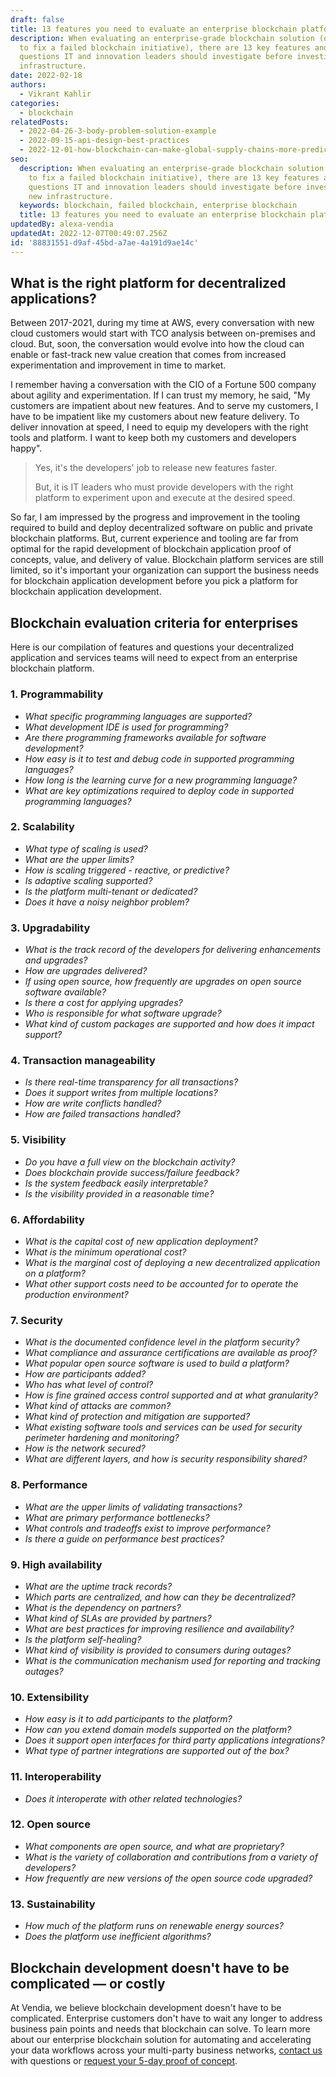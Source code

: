 ```yaml
---
draft: false
title: 13 features you need to evaluate an enterprise blockchain platform
description: When evaluating an enterprise-grade blockchain solution (or trying
  to fix a failed blockchain initiative), there are 13 key features and
  questions IT and innovation leaders should investigate before investing in new
  infrastructure.
date: 2022-02-18
authors:
  - Vikrant Kahlir
categories:
  - blockchain
relatedPosts:
  - 2022-04-26-3-body-problem-solution-example
  - 2022-09-15-api-design-best-practices
  - 2022-12-01-how-blockchain-can-make-global-supply-chains-more-predictable-and-efficient
seo:
  description: When evaluating an enterprise-grade blockchain solution (or trying
    to fix a failed blockchain initiative), there are 13 key features and
    questions IT and innovation leaders should investigate before investing in
    new infrastructure.
  keywords: blockchain, failed blockchain, enterprise blockchain
  title: 13 features you need to evaluate an enterprise blockchain platform
updatedBy: alexa-vendia
updatedAt: 2022-12-07T00:49:07.256Z
id: '88831551-d9af-45bd-a7ae-4a191d9ae14c'
---
```


## What is the right platform for decentralized applications?

Between 2017-2021, during my time at AWS, every conversation with new cloud customers would start with TCO analysis between on-premises and cloud. But, soon, the conversation would evolve into how the cloud can enable or fast-track new value creation that comes from increased experimentation and improvement in time to market. 

I remember having a conversation with the CIO of a Fortune 500 company about agility and experimentation. If I can trust my memory, he said, "My customers are impatient about new features. And to serve my customers, I have to be impatient like my customers about new feature delivery. To deliver innovation at speed, I need to equip my developers with the right tools and platform. I want to keep both my customers and developers happy". 

> Yes, it's the developers' job to release new features faster.
>
> But, it is IT leaders who must provide developers with the right platform to experiment upon and execute at the desired speed.

So far, I am impressed by the progress and improvement in the tooling required to build and deploy decentralized software on public and private blockchain platforms. But, current experience and tooling are far from optimal for the rapid development of blockchain application proof of concepts, value, and delivery of value. Blockchain platform services are still limited, so it's important your organization can support the business needs for blockchain application development before you pick a platform for blockchain application development.

## Blockchain evaluation criteria for enterprises

Here is our compilation of features and questions your decentralized application and services teams will need to expect from an enterprise blockchain platform. 

### 1. **Programmability**

- *What specific programming languages are supported?*
- *What development IDE is used for programming?*
- *Are there programming frameworks available for software development?*
- *How easy is it to test and debug code in supported programming languages?*
- *How long is the learning curve for a new programming language?*
- *What are key optimizations required to deploy code in supported programming languages?*

### 2. **Scalability**

- *What type of scaling is used?*
- *What are the upper limits?*
- *How is scaling triggered - reactive, or predictive?*
- *Is adaptive scaling supported?*
- *Is the platform multi-tenant or dedicated?*
- *Does it have a noisy neighbor problem?*

### 3. **Upgradability**

- *What is the track record of the developers for delivering enhancements and upgrades?*
- *How are upgrades delivered?*
- *If using open source, how frequently are upgrades on open source software available?*
- *Is there a cost for applying upgrades?*
- *Who is responsible for what software upgrade?*
- *What kind of custom packages are supported and how does it impact support?*
  	

### 4. **Transaction manageability**

- *Is there real-time transparency for all transactions?*
- *Does it support writes from multiple locations?*
- *How are write conflicts handled?*
- *How are failed transactions handled?*
  	

### 5. **Visibility**

- *Do you have a full view on the blockchain activity?*
- *Does blockchain provide success/failure feedback?*
- *Is the system feedback easily interpretable?*
- *Is the visibility provided in a reasonable time?*
  	

### 6. **Affordability**

- *What is the capital cost of new application deployment?*
- *What is the minimum operational cost?*
- *What is the marginal cost of deploying a new decentralized application on a platform?*
- *What other support costs need to be accounted for to operate the production environment?*
  	

### 7. **Security**

- *What is the documented confidence level in the platform security?*
- *What compliance and assurance certifications are available as proof?*
- *What popular open source software is used to build a platform?*
- *How are participants added?*
- *Who has what level of control?*
- *How is fine grained access control supported and at what granularity?*
- *What kind of attacks are common?*
- *What kind of protection and mitigation are supported?*
- *What existing software tools and services can be used for security perimeter hardening and monitoring?*
- *How is the network secured?*
- *What are different layers, and how is security responsibility shared?*
  	

### 8. **Performance**

- *What are the upper limits of validating transactions?*
- *What are primary performance bottlenecks?*
- *What controls and tradeoffs exist to improve performance?*
- *Is there a guide on performance best practices?*
  	

### 9. **High availability**

- *What are the uptime track records?*
- *Which parts are centralized, and how can they be decentralized?*
- *What is the dependency on partners?*
- *What kind of SLAs are provided by partners?*
- *What are best practices for improving resilience and availability?*
- *Is the platform self-healing?*
- *What kind of visibility is provided to consumers during outages?*
- *What is the communication mechanism used for reporting and tracking outages?*
  	

### 10. **Extensibility**

- *How easy is it to add participants to the platform?*
- *How can you extend domain models supported on the platform?*
- *Does it support open interfaces for third party applications integrations?*
- *What type of partner integrations are supported out of the box?*
  	

### 11. **Interoperability**

- *Does it interoperate with other related technologies?*
  	

### 12. **Open source**

- *What components are open source, and what are proprietary?*
- *What is the variety of collaboration and contributions from a variety of developers?*
- *How frequently are new versions of the open source code upgraded?*
  	

### 13. **Sustainability**

- *How much of the platform runs on renewable energy sources?*
- *Does the platform use inefficient algorithms?*



## Blockchain development doesn't have to be complicated — or costly

At Vendia, we believe blockchain development doesn't have to be complicated. Enterprise customers don't have to wait any longer to address business pain points and needs that blockchain can solve. To learn more about our enterprise blockchain solution for automating and accelerating your data workflows across your multi-party business networks, [contact us](https://vendia.com/contact-us) with questions or [request your 5-day proof of concept](https://www.vendia.com/poc).
